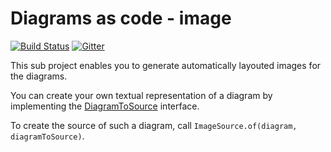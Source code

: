 # Diagrams as code - image
[![Build Status](https://travis-ci.com/diagramsascode/diagramsascode.svg?branch=main)](https://travis-ci.com/diagramsascode/diagramsascode)
[![Gitter](https://badges.gitter.im/diagramsascode/community.svg)](https://gitter.im/diagramsascode/community?utm_source=badge&utm_medium=badge&utm_campaign=pr-badge)

This sub project enables you to generate automatically layouted images for the diagrams.

You can create your own textual representation of a diagram by implementing the [DiagramToSource](https://github.com/diagramsascode/diagramsascode/blob/main/diagramsascode-image/src/main/java/org/diagramsascode/image/DiagramToSource.java) 
interface.

To create the source of such a diagram, call `ImageSource.of(diagram, diagramToSource)`.
